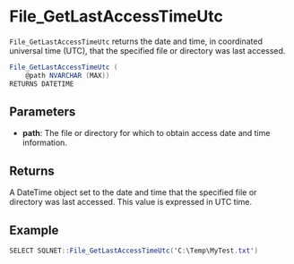 # File_GetLastAccessTimeUtc

`File_GetLastAccessTimeUtc` returns the date and time, in coordinated universal time (UTC), that the specified file or directory was last accessed.

```csharp
File_GetLastAccessTimeUtc (
	@path NVARCHAR (MAX))
RETURNS DATETIME
```

## Parameters

 - **path**: The file or directory for which to obtain access date and time information.

## Returns

A DateTime object set to the date and time that the specified file or directory was last accessed. This value is expressed in UTC time.

## Example

```csharp
SELECT SQLNET::File_GetLastAccessTimeUtc('C:\Temp\MyTest.txt')
```

